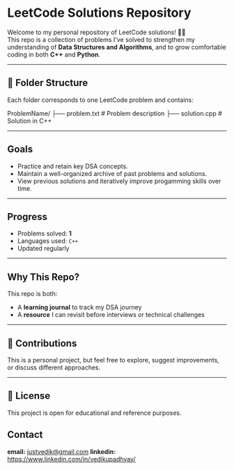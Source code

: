 # LeetCode Solutions Repository

Welcome to my personal repository of LeetCode solutions! 🧠✨  
This repo is a collection of problems I've solved to strengthen my understanding of **Data Structures and Algorithms**, and to grow comfortable coding in both **C++** and **Python**.

---

## 📁 Folder Structure

Each folder corresponds to one LeetCode problem and contains:

ProblemName/
├── problem.txt # Problem description
├── solution.cpp # Solution in C++

---

## Goals

- Practice and retain key DSA concepts.
- Maintain a well-organized archive of past problems and solutions.
- View previous solutions and iteratively improve progamming skills over time.

---

## Progress

- Problems solved: **1**
- Languages used: `C++`
- Updated regularly

---

## Why This Repo?

This repo is both:
- A **learning journal** to track my DSA journey
- A **resource** I can revisit before interviews or technical challenges

---

## 🤝 Contributions

This is a personal project, but feel free to explore, suggest improvements, or discuss different approaches.

---

## 📎 License

This project is open for educational and reference purposes.

## Contact

**email:** justvedik@gmail.com
**linkedin:** https://www.linkedin.com/in/vedikupadhyay/